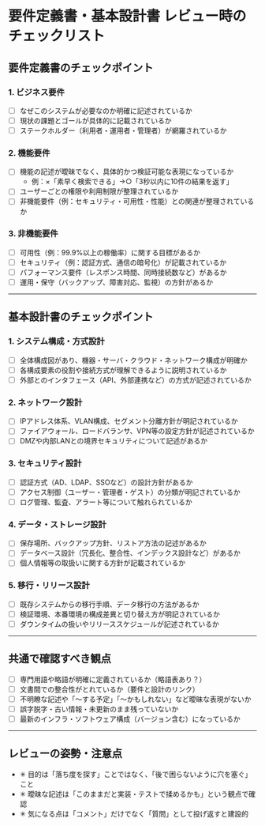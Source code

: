 # 要件定義書・基本設計書 レビュー時のチェックリスト

##  要件定義書のチェックポイント

### 1. ビジネス要件
- [ ] なぜこのシステムが必要なのか明確に記述されているか
- [ ] 現状の課題とゴールが具体的に記載されているか
- [ ] ステークホルダー（利用者・運用者・管理者）が網羅されているか

### 2. 機能要件
- [ ] 機能の記述が曖昧でなく、具体的かつ検証可能な表現になっているか
  - 例：×「素早く検索できる」→○「3秒以内に10件の結果を返す」
- [ ] ユーザーごとの権限や利用制限が整理されているか
- [ ] 非機能要件（例：セキュリティ・可用性・性能）との関連が整理されているか

### 3. 非機能要件
- [ ] 可用性（例：99.9%以上の稼働率）に関する目標があるか
- [ ] セキュリティ（例：認証方式、通信の暗号化）が記載されているか
- [ ] パフォーマンス要件（レスポンス時間、同時接続数など）があるか
- [ ] 運用・保守（バックアップ、障害対応、監視）の方針があるか

---

##  基本設計書のチェックポイント

### 1. システム構成・方式設計
- [ ] 全体構成図があり、機器・サーバ・クラウド・ネットワーク構成が明確か
- [ ] 各構成要素の役割や接続方式が理解できるように説明されているか
- [ ] 外部とのインタフェース（API、外部連携など）の方式が記述されているか

### 2. ネットワーク設計
- [ ] IPアドレス体系、VLAN構成、セグメント分離方針が明記されているか
- [ ] ファイアウォール、ロードバランサ、VPN等の設定方針が記述されているか
- [ ] DMZや内部LANとの境界セキュリティについて記述があるか

### 3. セキュリティ設計
- [ ] 認証方式（AD、LDAP、SSOなど）の設計方針があるか
- [ ] アクセス制御（ユーザー・管理者・ゲスト）の分類が明記されているか
- [ ] ログ管理、監査、アラート等について触れられているか

### 4. データ・ストレージ設計
- [ ] 保存場所、バックアップ方針、リストア方法の記述があるか
- [ ] データベース設計（冗長化、整合性、インデックス設計など）があるか
- [ ] 個人情報等の取扱いに関する方針が記載されているか

### 5. 移行・リリース設計
- [ ] 既存システムからの移行手順、データ移行の方法があるか
- [ ] 検証環境、本番環境の構成差異と切り替え方が明記されているか
- [ ] ダウンタイムの扱いやリリーススケジュールが記述されているか

---

##  共通で確認すべき観点

- [ ] 専門用語や略語が明確に定義されているか（略語表あり？）
- [ ] 文書間での整合性がとれているか（要件と設計のリンク）
- [ ] 不明瞭な記述や「～する予定」「～かもしれない」など曖昧な表現がないか
- [ ] 誤字脱字・古い情報・未更新のまま残っていないか
- [ ] 最新のインフラ・ソフトウェア構成（バージョン含む）になっているか

---

##  レビューの姿勢・注意点

- ✳ 目的は「落ち度を探す」ことではなく、「後で困らないように穴を塞ぐ」こと
- ✳ 曖昧な記述は「このままだと実装・テストで揉めるかも」という観点で確認
- ✳ 気になる点は「コメント」だけでなく「質問」として投げ返すと建設的

